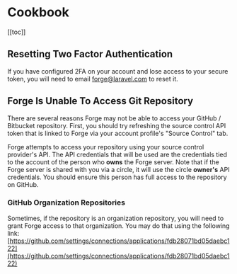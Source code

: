 # Cookbook

[[toc]]

## Resetting Two Factor Authentication

If you have configured 2FA on your account and lose access to your secure token, you will need to email [forge@laravel.com](mailto:forge@laravel.com) to reset it.

## Forge Is Unable To Access Git Repository

There are several reasons Forge may not be able to access your GitHub / Bitbucket repository. First, you should try refreshing the source control API token that is linked to Forge via your account profile's "Source Control" tab.

Forge attempts to access your repository using your source control provider's API. The API credentials that will be used are the credentials tied to the account of the person who **owns** the Forge server. Note that if the Forge server is shared with you via a circle, it will use the circle **owner's** API credentials. You should ensure this person has full access to the repository on GitHub.

### GitHub Organization Repositories

Sometimes, if the repository is an organization repository, you will need to grant Forge access to that organization. You may do that using the following link: [https://github.com/settings/connections/applications/fdb28071bd05daebc122](https://github.com/settings/connections/applications/fdb28071bd05daebc122)
